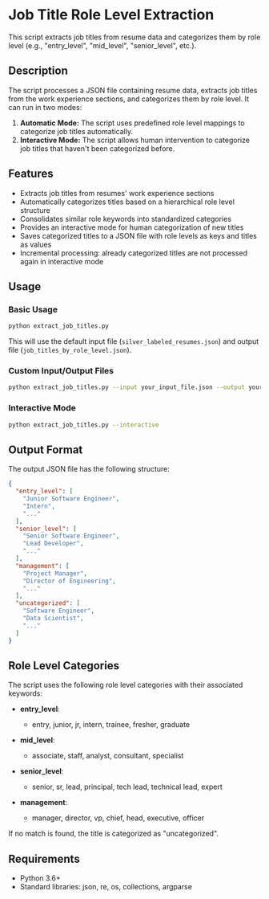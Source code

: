 # Job Title Role Level Extraction

This script extracts job titles from resume data and categorizes them by role level (e.g., "entry_level", "mid_level", "senior_level", etc.).

## Description

The script processes a JSON file containing resume data, extracts job titles from the work experience sections, and categorizes them by role level. It can run in two modes:

1. **Automatic Mode:** The script uses predefined role level mappings to categorize job titles automatically.
2. **Interactive Mode:** The script allows human intervention to categorize job titles that haven't been categorized before.

## Features

- Extracts job titles from resumes' work experience sections
- Automatically categorizes titles based on a hierarchical role level structure
- Consolidates similar role keywords into standardized categories
- Provides an interactive mode for human categorization of new titles
- Saves categorized titles to a JSON file with role levels as keys and titles as values
- Incremental processing: already categorized titles are not processed again in interactive mode

## Usage

### Basic Usage

```bash
python extract_job_titles.py
```

This will use the default input file (`silver_labeled_resumes.json`) and output file (`job_titles_by_role_level.json`).

### Custom Input/Output Files

```bash
python extract_job_titles.py --input your_input_file.json --output your_output_file.json
```

### Interactive Mode

```bash
python extract_job_titles.py --interactive
```

## Output Format

The output JSON file has the following structure:

```json
{
  "entry_level": [
    "Junior Software Engineer",
    "Intern",
    "..."
  ],
  "senior_level": [
    "Senior Software Engineer",
    "Lead Developer",
    "..."
  ],
  "management": [
    "Project Manager",
    "Director of Engineering",
    "..."
  ],
  "uncategorized": [
    "Software Engineer",
    "Data Scientist",
    "..."
  ]
}
```

## Role Level Categories

The script uses the following role level categories with their associated keywords:

- **entry_level**: 
  - entry, junior, jr, intern, trainee, fresher, graduate

- **mid_level**: 
  - associate, staff, analyst, consultant, specialist

- **senior_level**: 
  - senior, sr, lead, principal, tech lead, technical lead, expert

- **management**: 
  - manager, director, vp, chief, head, executive, officer

If no match is found, the title is categorized as "uncategorized".

## Requirements

- Python 3.6+
- Standard libraries: json, re, os, collections, argparse 